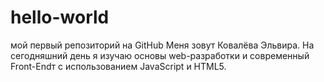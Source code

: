 # hello-world
мой первый репозиторий на GitHub
Меня зовут Ковалёва Эльвира. На сегодняшний день я изучаю основы web-разработки и современный Front-Endт с использованием JavaScript и HTML5. 

